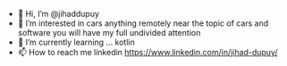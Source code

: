 - 👋 Hi, I’m @jihaddupuy
- 👀 I’m interested in cars anything remotely near the topic of cars and software you will have my full undivided attention  
- 🌱 I’m currently learning ... kotlin 
-  📫 How to reach me linkedin https://www.linkedin.com/in/jihad-dupuy/

